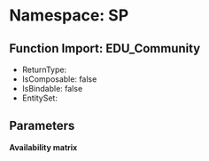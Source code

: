 # Namespace: SP

## Function Import: EDU_Community

- ReturnType: 
- IsComposable: false
- IsBindable: false
- EntitySet: 

## Parameters

**Availability matrix**

